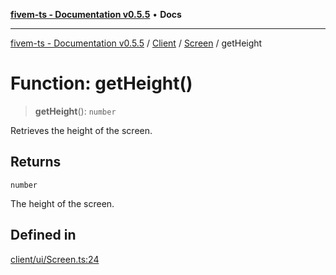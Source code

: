 [**fivem-ts - Documentation v0.5.5**](../../../../../README.md) • **Docs**

***

[fivem-ts - Documentation v0.5.5](../../../../../README.md) / [Client](../../../README.md) / [Screen](../README.md) / getHeight

# Function: getHeight()

> **getHeight**(): `number`

Retrieves the height of the screen.

## Returns

`number`

The height of the screen.

## Defined in

[client/ui/Screen.ts:24](https://github.com/Purpose-Dev/fivem-ts/blob/main/src/client/ui/Screen.ts#L24)
